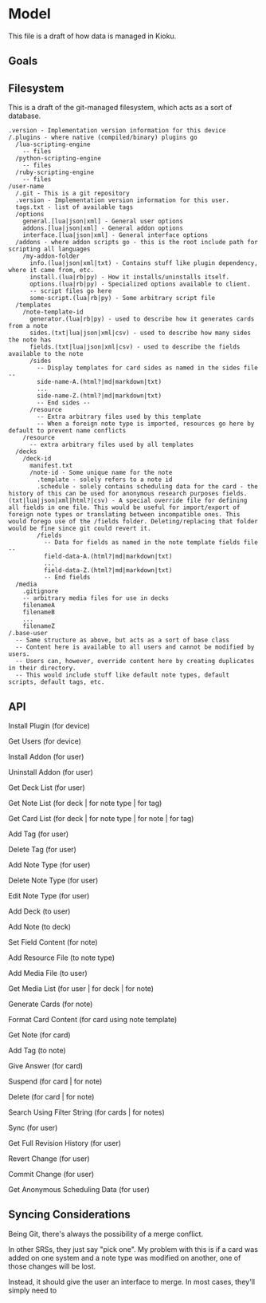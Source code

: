# Model
This file is a draft of how data is managed in Kioku.

## Goals


## Filesystem
This is a draft of the git-managed filesystem, which acts as a sort of database.
```
.version - Implementation version information for this device
/.plugins - where native (compiled/binary) plugins go
  /lua-scripting-engine
    -- files
  /python-scripting-engine
    -- files
  /ruby-scripting-engine
    -- files
/user-name
  /.git - This is a git repository
  .version - Implementation version information for this user.
  tags.txt - list of available tags
  /options
    general.[lua|json|xml] - General user options
    addons.[lua|json|xml] - General addon options
    interface.[lua|json|xml] - General interface options
  /addons - where addon scripts go - this is the root include path for scripting all languages
    /my-addon-folder
      info.(lua|json|xml|txt) - Contains stuff like plugin dependency, where it came from, etc.
      install.(lua|rb|py) - How it installs/uninstalls itself.
      options.(lua|rb|py) - Specialized options available to client.
      -- script files go here
      some-script.(lua|rb|py) - Some arbitrary script file
  /templates
    /note-template-id
      generator.(lua|rb|py) - used to describe how it generates cards from a note
      sides.(txt|lua|json|xml|csv) - used to describe how many sides the note has
      fields.(txt|lua|json|xml|csv) - used to describe the fields available to the note
      /sides
        -- Display templates for card sides as named in the sides file --
        side-name-A.(html?|md|markdown|txt)
        ...
        side-name-Z.(html?|md|markdown|txt)
        -- End sides --
      /resource
        -- Extra arbitrary files used by this template
        -- When a foreign note type is imported, resources go here by default to prevent name conflicts
    /resource
      -- extra arbitrary files used by all templates
  /decks
    /deck-id
      manifest.txt
      /note-id - Some unique name for the note
        .template - solely refers to a note id
        .schedule - solely contains scheduling data for the card - the history of this can be used for anonymous research purposes fields.(txt|lua|json|xml|html?|csv) - A special override file for defining all fields in one file. This would be useful for import/export of foreign note types or translating between incompatible ones. This would forego use of the /fields folder. Deleting/replacing that folder would be fine since git could revert it.
        /fields
          -- Data for fields as named in the note template fields file --
          field-data-A.(html?|md|markdown|txt)
          ...
          field-data-Z.(html?|md|markdown|txt)
          -- End fields
  /media
    .gitignore
    -- arbitrary media files for use in decks
    filenameA
    filenameB
    ...
    filenameZ
/.base-user
  -- Same structure as above, but acts as a sort of base class
  -- Content here is available to all users and cannot be modified by users.
  -- Users can, however, override content here by creating duplicates in their directory.
  -- This would include stuff like default note types, default scripts, default tags, etc.
```

## API

Install Plugin (for device)

Get Users (for device)

Install Addon (for user)

Uninstall Addon (for user)

Get Deck List (for user)

Get Note List (for deck | for note type | for tag)

Get Card List (for deck | for note type | for note | for tag)

Add Tag (for user)

Delete Tag (for user)

Add Note Type (for user)

Delete Note Type (for user)

Edit Note Type (for user)

Add Deck (to user)

Add Note (to deck)

Set Field Content (for note)

Add Resource File (to note type)

Add Media File (to user)

Get Media List (for user | for deck | for note)

Generate Cards (for note)

Format Card Content (for card using note template)

Get Note (for card)

Add Tag (to note)

Give Answer (for card)

Suspend (for card | for note)

Delete (for card | for note)

Search Using Filter String (for cards | for notes)

Sync (for user)

Get Full Revision History (for user)

Revert Change (for user)

Commit Change (for user)

Get Anonymous Scheduling Data (for user)

## Syncing Considerations

Being Git, there's always the possibility of a merge conflict.

In other SRSs, they just say "pick one". My problem with this is if a card was added on one system and a note type was modified on another, one of those changes will be lost.

Instead, it should give the user an interface to merge. In most cases, they'll simply need to 
